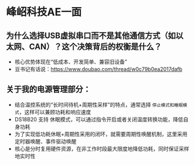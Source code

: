 # 峰岹科技AE一面

## 为什么选择USB虚拟串口而不是其他通信方式（如以太网、CAN）？这个决策背后的权衡是什么？

- 核心优势体现在“低成本、开发简单、兼容旧设备”
- 豆书记有话说：<https://www.doubao.com/thread/w0c79b0ea2017dafb>

## 关于我的电源管理部分：

- 结合温控系统的“长时间待机+周期性采样”的特点，通常选择 `停止模式和睡眠模式`，这样可以兼顾功耗和响应速度
- DS18B20 支持 休眠模式，可以通过指令开启或者关闭温度转换功能，降低自身功耗
- 为了实现低功耗休眠+周期性采用的闭环，就需要周期性唤醒机制，这里采用定时器唤醒、事件驱动唤醒
- 核心是分时复用硬件资源，在非工作时段最大限度地降低功耗，同时保证采样地实时性
